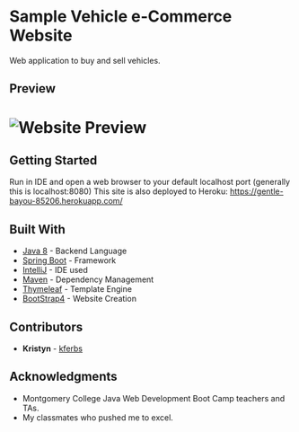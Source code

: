 # Sample Vehicle e-Commerce Website

Web application to buy and sell vehicles.

## Preview

![Website Preview](https://res.cloudinary.com/kristynf/image/upload/v1587311315/Screen_Shot_2020-04-18_at_6.49.57_PM_oat256.png)
=======




## Getting Started

Run in IDE and open a web browser to your default localhost port (generally this is localhost:8080)
This site is also deployed to Heroku: https://gentle-bayou-85206.herokuapp.com/

## Built With

* [Java 8](https://www.java.com/en/) - Backend Language
* [Spring Boot](https://spring.io/projects/spring-boot) - Framework
* [IntelliJ](https://www.jetbrains.com/idea/) - IDE used
* [Maven](http://maven.apache.org/) - Dependency Management
* [Thymeleaf](http://www.thymeleaf.org/) - Template Engine
* [BootStrap4](https://getbootstrap.com/docs/4.0) - Website Creation


## Contributors

* **Kristyn**  - [kferbs](https://github.com/kferbs)


## Acknowledgments

* Montgomery College Java Web Development Boot Camp teachers and TAs. 
* My classmates who pushed me to excel.